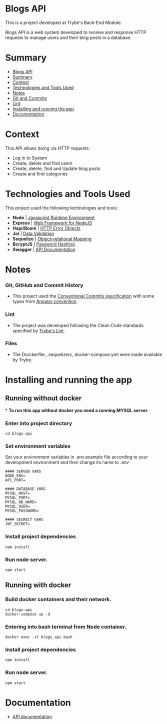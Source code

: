 # Blogs API

This is a project developed at Trybe's Back-End Module.

Blogs API is a web system developed to receive and response HTTP requests to manage users and their blog posts in a database.

# Summary
- [Blogs API](#blogs-api)
- [Summary](#summary)
- [Context](#context)
- [Technologies and Tools Used](#technologies-and-tools-used)
- [Notes](#notes)
- [Git and Commits](#git-github-and-commit-history)
- [Lint](#lint)
- [Installing and running the app](#installing-and-running-the-app)
- [Documentation](#documentation)

# Context
This API allows doing via HTTP requests:
 - Log in to System
 - Create, delete and find users
 - Create, delete, find and Update blog posts
 - Create and find categories

# Technologies and Tools Used
This project used the following technologies and tools:
  * __Node__ | [Javascript Runtime Environment](https://reactjs.org/docs/thinking-in-react.html)
  * __Express__ | [Web Framework for NodeJS](https://redux-toolkit.js.org/introduction/getting-started)
  * __Hapi/Boom__ | [HTTP Error Objects](https://hapi.dev/module/boom/) 
  * __Joi__ | [Data Validation](https://joi.dev/api/?v=17.6.0) 
  * __Sequelize__ | [Object–relational Mapping](https://sequelize.org/docs/v6/getting-started/) 
  * __BcryptJS__ | [Password Hashing](https://github.com/dcodeIO/bcrypt.js) 
  * __Swagger__ | [API Documentation](https://swagger.io/resources/open-api/) 

# Notes
### Git, GitHub and Commit History
- This project used the [Conventional Commits specification](https://www.conventionalcommits.org/en/v1.0.0/) with some types from [Angular convention](https://github.com/angular/angular/blob/22b96b9/CONTRIBUTING.md#-commit-message-guidelines).

### Lint
- The project was developed following the Clean Code standards specified by [Trybe's Lint](https://github.com/betrybe/eslint-config-trybe).

### Files
 - The Dorckerfile, .sequelizerc, docker-compose.yml were made available by Trybe.


# Installing and running the app

## Running without docker
\* __To run this app without docker you need a running MYSQL server.__

### Enter into project directory
```
cd blogs-api
```
### Set environment variables

Set your environment variables in .env.example file according to your development environment and then change its name to .env
```
#### SERVER VARS
NODE_ENV=
API_PORT=

#### DATABASE VARS
MYSQL_HOST=
MYSQL_PORT=
MYSQL_DB_NAME=
MYSQL_USER=
MYSQL_PASSWORD=

#### SECRECT VARS
JWT_SECRET=
```

### Install project dependencies
```
npm install
```

### Run node server.
```
npm start
```

## Running with docker

### Build docker containers and their network.
```
cd blogs-api
docker-compose up -d
```
### Entering into bash terminal from Node container.
```
docker exec -it blogs_api bash
```

### Install project dependencies
```
npm install
```

### Run node server.
```
npm start
```

# Documentation
 - [API documentation](https://thesamuel01.github.io/blogs-api/)
